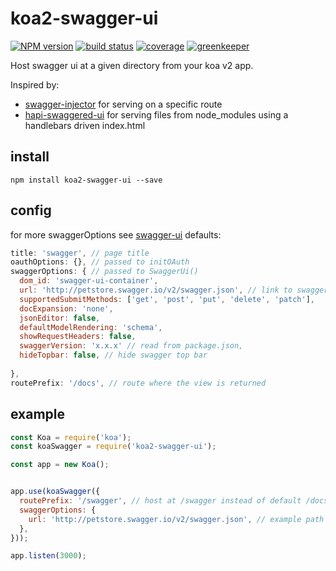 # koa2-swagger-ui

[![NPM version][npm-image]][npm-url]
[![build status][travis-img]][travis-url]
[![coverage][coverage-img]][coverage-url]
[![greenkeeper][greenkeeper-img]][greenkeeper-url]

[npm-image]: https://img.shields.io/npm/v/koa2-swagger-ui.svg
[npm-url]: https://npmjs.org/package/koa2-swagger-ui
[travis-img]: https://travis-ci.org/scttcper/koa2-swagger-ui.svg
[travis-url]: https://travis-ci.org/scttcper/koa2-swagger-ui
[coverage-img]: https://codecov.io/gh/scttcper/koa2-swagger-ui/branch/master/graph/badge.svg
[coverage-url]: https://codecov.io/gh/scttcper/koa2-swagger-ui  
[greenkeeper-img]: https://badges.greenkeeper.io/scttcper/koa2-swagger-ui.svg
[greenkeeper-url]: https://greenkeeper.io/

Host swagger ui at a given directory from your koa v2 app.

Inspired by:
- [swagger-injector](https://github.com/johnhof/swagger-injector) for serving on a specific route
- [hapi-swaggered-ui](https://github.com/z0mt3c/hapi-swaggered-ui) for serving files from node_modules using a handlebars driven index.html

## install
```
npm install koa2-swagger-ui --save
```

## config
for more swaggerOptions see [swagger-ui](https://github.com/swagger-api/swagger-ui#swaggerui)
defaults:
```javascript
title: 'swagger', // page title
oauthOptions: {}, // passed to initOAuth
swaggerOptions: { // passed to SwaggerUi()
  dom_id: 'swagger-ui-container',
  url: 'http://petstore.swagger.io/v2/swagger.json', // link to swagger.json
  supportedSubmitMethods: ['get', 'post', 'put', 'delete', 'patch'],
  docExpansion: 'none',
  jsonEditor: false,
  defaultModelRendering: 'schema',
  showRequestHeaders: false,
  swaggerVersion: 'x.x.x' // read from package.json,
  hideTopbar: false, // hide swagger top bar
  
},
routePrefix: '/docs', // route where the view is returned
```

## example
```javascript
const Koa = require('koa');
const koaSwagger = require('koa2-swagger-ui');

const app = new Koa();


app.use(koaSwagger({
  routePrefix: '/swagger', // host at /swagger instead of default /docs
  swaggerOptions: {
    url: 'http://petstore.swagger.io/v2/swagger.json', // example path to json
  },
}));

app.listen(3000);
```

